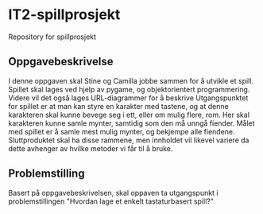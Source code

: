 # IT2-spillprosjekt
Repository for spillprosjekt


## Oppgavebeskrivelse
I denne oppgaven skal Stine og Camilla jobbe sammen for å utvikle et spill. Spillet skal lages ved hjelp av pygame, og objektorientert programmering. Videre vil det også lages URL-diagrammer for å beskrive Utgangspunktet for spillet er at man kan styre en karakter med tastene, og at denne karakteren skal kunne bevege seg i ett, eller om mulig flere, rom. Her skal karakteren kunne samle mynter, samtidig som den må unngå fiender. Målet med spillet er å samle mest mulig mynter, og bekjempe alle fiendene. Sluttproduktet skal ha disse rammene, men innholdet vil likevel variere da dette avhenger av hvilke metoder vi får til å bruke. 


## Problemstilling
Basert på oppgavebeskrivelsen, skal oppaven ta utgangspunkt i problemstillingen "Hvordan lage et enkelt tastaturbasert spill?"

